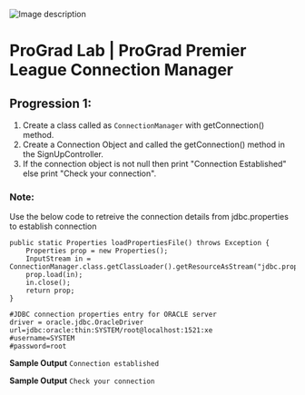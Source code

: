 ![Image description](https://i1.faceprep.in/ProGrad/face-logo-resized.png)

# ProGrad Lab | ProGrad Premier League Connection Manager


## Progression 1:

1. Create a class called as `ConnectionManager` with getConnection() method.
2. Create a Connection Object and called the getConnection() method in the SignUpController.
3. If the connection object is not null then print "Connection Established" else print "Check your connection".



### Note:

Use the below code to retreive the connection details from jdbc.properties to establish connection
```
public static Properties loadPropertiesFile() throws Exception {
	Properties prop = new Properties();	
	InputStream in = ConnectionManager.class.getClassLoader().getResourceAsStream("jdbc.properties");
	prop.load(in);
	in.close(); 
	return prop;
}
```    
```
#JDBC connection properties entry for ORACLE server
driver = oracle.jdbc.OracleDriver
url=jdbc:oracle:thin:SYSTEM/root@localhost:1521:xe
#username=SYSTEM
#password=root
```
**Sample Output**
```Connection established```

**Sample Output**
```Check your connection```
